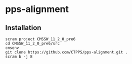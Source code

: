 # pps-alignment

## Installation
```
scram project CMSSW_11_2_0_pre6
cd CMSSW_11_2_0_pre6/src
cmsenv
git clone https://github.com/CTPPS/pps-alignment.git .
scram b -j 8
```